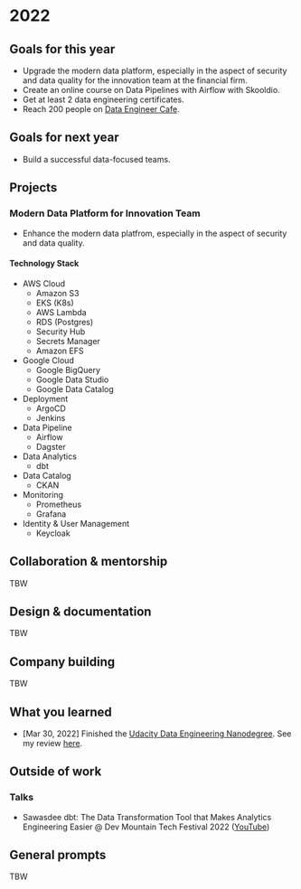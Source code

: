 # 2022

## Goals for this year

* Upgrade the modern data platform, especially in the aspect of security and data quality for the innovation team at the financial firm.
* Create an online course on Data Pipelines with Airflow with Skooldio.
* Get at least 2 data engineering certificates.
* Reach 200 people on [Data Engineer Cafe](https://discuss.dataengineercafe.io/).

## Goals for next year

* Build a successful data-focused teams.

## Projects

### Modern Data Platform for Innovation Team

* Enhance the modern data platfrom, especially in the aspect of security and data quality.

#### Technology Stack

* AWS Cloud
  * Amazon S3
  * EKS (K8s)
  * AWS Lambda
  * RDS (Postgres)
  * Security Hub
  * Secrets Manager
  * Amazon EFS
* Google Cloud
  * Google BigQuery
  * Google Data Studio
  * Google Data Catalog
* Deployment
  * ArgoCD
  * Jenkins
* Data Pipeline
  * Airflow
  * Dagster
* Data Analytics
  * dbt
* Data Catalog
  * CKAN
* Monitoring
  * Prometheus
  * Grafana
* Identity & User Management
  * Keycloak

## Collaboration & mentorship

TBW

## Design & documentation

TBW

## Company building

TBW

## What you learned

* [Mar 30, 2022] Finished the [Udacity Data Engineering
  Nanodegree](https://graduation.udacity.com/confirm/DX2LZHEW). See my review [here](https://discuss.dataengineercafe.io/t/udacity-data-engineering-nanodegree/148).

## Outside of work

### Talks

* Sawasdee dbt: The Data Transformation Tool that Makes Analytics Engineering
  Easier  @ Dev Mountain Tech Festival 2022
  ([YouTube](https://www.youtube.com/watch?v=0Zv9AoS8MIg))

## General prompts

TBW